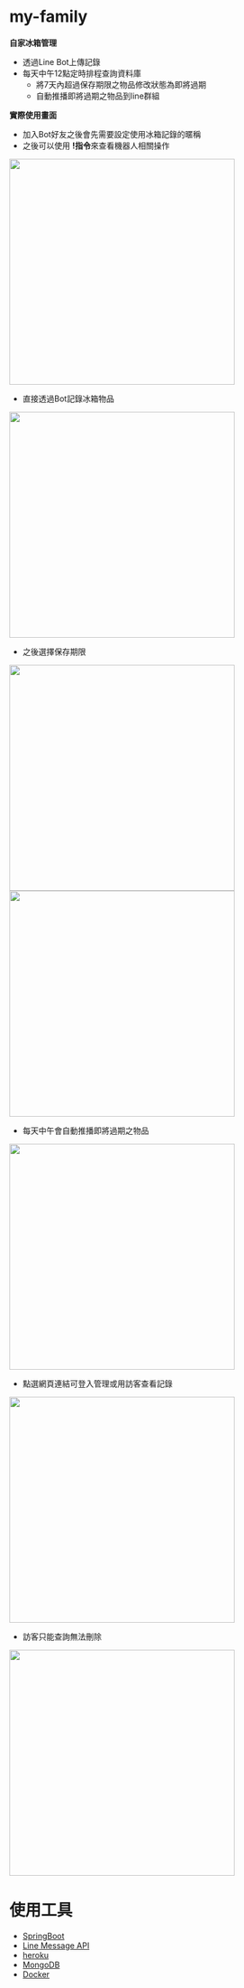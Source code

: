 # my-family
**自家冰箱管理**
* 透過Line Bot上傳記錄
* 每天中午12點定時排程查詢資料庫
  * 將7天內超過保存期限之物品修改狀態為即將過期
  * 自動推播即將過期之物品到line群組
  
**實際使用畫面**
* 加入Bot好友之後會先需要設定使用冰箱記錄的暱稱
* 之後可以使用 **!指令**來查看機器人相關操作
 
<img src="https://i.imgur.com/Vs26ZYv.jpg" width="400px">
   
    
* 直接透過Bot記錄冰箱物品
   
<img src="https://i.imgur.com/Y1iYkXz.jpg" width="400px">
    
       
* 之後選擇保存期限
       
<img src="https://i.imgur.com/0MAk1ry.jpg" width="400px">
<img src="https://i.imgur.com/mCI9tua.jpg" width="400px">
    
      
* 每天中午會自動推播即將過期之物品
  
<img src="https://i.imgur.com/kBnNjqc.jpg" width="400px">

  
* 點選網頁連結可登入管理或用訪客查看記錄
  
<img src="https://i.imgur.com/4gVS9SZ.jpg" width="400px">

  
* 訪客只能查詢無法刪除
  
<img src="https://i.imgur.com/is5GAL1.jpg" width="400px">


# 使用工具
* [SpringBoot](https://spring.io/projects/spring-boot)
* [Line Message API](https://developers.line.biz/en/docs/messaging-api/overview/)
* [heroku](https://dashboard.heroku.com/)
* [MongoDB](https://www.mongodb.com/)
* [Docker](https://www.docker.com/)
